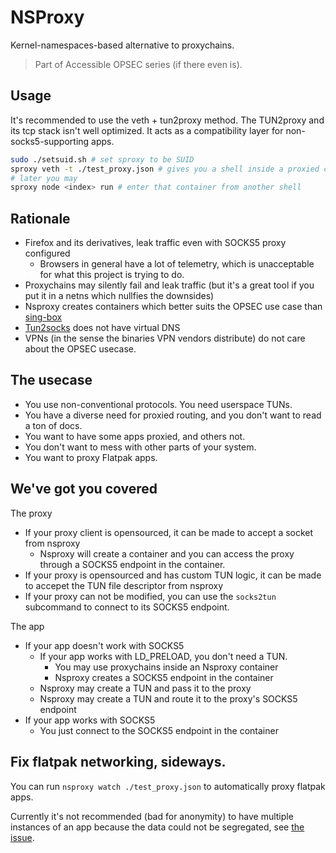 # NSProxy

Kernel-namespaces-based alternative to proxychains.

> Part of Accessible OPSEC series (if there even is).

## Usage 

It's recommended to use the veth + tun2proxy method. The TUN2proxy and its tcp stack isn't well optimized. It acts as a compatibility layer for non-socks5-supporting apps.

```bash
sudo ./setsuid.sh # set sproxy to be SUID
sproxy veth -t ./test_proxy.json # gives you a shell inside a proxied container
# later you may
sproxy node <index> run # enter that container from another shell
```

## Rationale

- Firefox and its derivatives, leak traffic even with SOCKS5 proxy configured
    - Browsers in general have a lot of telemetry, which is unacceptable for what this project is trying to do.
- Proxychains may silently fail and leak traffic (but it's a great tool if you put it in a netns which nullfies the downsides)
- Nsproxy creates containers which better suits the OPSEC use case than [sing-box](https://github.com/SagerNet/sing-box)
- [Tun2socks](https://github.com/xjasonlyu/tun2socks) does not have virtual DNS
- VPNs (in the sense the binaries VPN vendors distribute) do not care about the OPSEC usecase. 

## The usecase

- You use non-conventional protocols. You need userspace TUNs.
- You have a diverse need for proxied routing, and you don't want to read a ton of docs.
- You want to have some apps proxied, and others not.
- You don't want to mess with other parts of your system. 
- You want to proxy Flatpak apps.

## We've got you covered

The proxy 

- If your proxy client is opensourced, it can be made to accept a socket from nsproxy
    - Nsproxy will create a container and you can access the proxy through a SOCKS5 endpoint in the container.
- If your proxy is opensourced and has custom TUN logic, it can be made to accepet the TUN file descriptor from nsproxy
- If your proxy can not be modified, you can use the `socks2tun` subcommand to connect to its SOCKS5 endpoint.

The app

- If your app doesn't work with SOCKS5
    - If your app works with LD_PRELOAD, you don't need a TUN.
        - You may use proxychains inside an Nsproxy container
        - Nsproxy creates a SOCKS5 endpoint in the container
    - Nsproxy may create a TUN and pass it to the proxy
    - Nsproxy may create a TUN and route it to the proxy's SOCKS5 endpoint
- If your app works with SOCKS5
    - You just connect to the SOCKS5 endpoint in the container

## Fix flatpak networking, sideways.

You can run `nsproxy watch ./test_proxy.json` to automatically proxy flatpak apps.

Currently it's not recommended (bad for anonymity) to have multiple instances of an app because the data could not be segregated, see [the issue](https://github.com/flatpak/flatpak/issues/1170).

